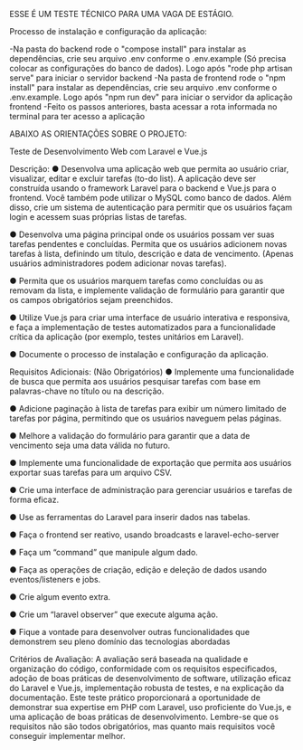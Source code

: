 ESSE É UM TESTE TÉCNICO PARA UMA VAGA DE ESTÁGIO. 

Processo de instalação e configuração da aplicação:

-Na pasta do backend rode o "compose install" para instalar as dependências, crie seu arquivo .env conforme o .env.example (Só precisa colocar as configurações do banco de dados). Logo após "rode php artisan serve" para iniciar o servidor backend
-Na pasta de frontend rode o "npm install" para instalar as dependências, crie seu arquivo .env conforme o .env.example. Logo após "npm run dev" para iniciar o servidor da aplicação frontend
-Feito os passos anteriores, basta acessar a rota informada no terminal para ter acesso a aplicação


ABAIXO  AS ORIENTAÇÕES SOBRE O PROJETO:

Teste de Desenvolvimento Web com Laravel e Vue.js

Descrição:
●	Desenvolva uma aplicação web que permita ao usuário criar, visualizar, editar e excluir tarefas (to-do list). A aplicação deve ser construída usando o framework Laravel para o backend e Vue.js para o frontend. Você também pode utilizar o MySQL como banco de dados. Além disso, crie um sistema de autenticação para permitir que os usuários façam login e acessem suas próprias listas de tarefas.

●	Desenvolva uma página principal onde os usuários possam ver suas tarefas pendentes e concluídas. Permita que os usuários adicionem novas tarefas à lista, definindo um título, descrição e data de vencimento. (Apenas usuários administradores podem adicionar novas tarefas).

●	Permita que os usuários marquem tarefas como concluídas ou as removam da lista, e implemente validação de formulário para garantir que os campos obrigatórios sejam preenchidos.

●	Utilize Vue.js para criar uma interface de usuário interativa e responsiva, e faça a implementação de testes automatizados para a funcionalidade crítica da aplicação (por exemplo, testes unitários em Laravel).

●	Documente o processo de instalação e configuração da aplicação.


Requisitos Adicionais: (Não Obrigatórios)
●	Implemente uma funcionalidade de busca que permita aos usuários pesquisar tarefas com base em palavras-chave no título ou na descrição.

●	Adicione paginação à lista de tarefas para exibir um número limitado de tarefas por página, permitindo que os usuários naveguem pelas páginas.

●	Melhore a validação do formulário para garantir que a data de vencimento seja uma data válida no futuro.

●	Implemente uma funcionalidade de exportação que permita aos usuários exportar suas tarefas para um arquivo CSV.

●	Crie uma interface de administração para gerenciar usuários e tarefas de forma eficaz.

●	Use as ferramentas do Laravel para inserir dados nas tabelas.

●	Faça o frontend ser reativo, usando broadcasts e laravel-echo-server

●	Faça um “command” que manipule algum dado.

●	Faça as operações de criação, edição e deleção de dados usando eventos/listeners e jobs.

●	Crie algum evento extra.

●	Crie  um “laravel observer” que execute alguma ação.

●	Fique a vontade para desenvolver  outras funcionalidades que demonstrem seu pleno domínio das tecnologias abordadas

Critérios de Avaliação:
A avaliação será baseada na qualidade e organização do código, conformidade com os requisitos especificados, adoção de boas práticas de desenvolvimento de software, utilização eficaz do Laravel e Vue.js, implementação robusta de testes, e na explicação da documentação. 
Este teste prático proporcionará a oportunidade de demonstrar sua expertise em PHP com Laravel, uso proficiente do Vue.js, e uma aplicação de boas práticas de desenvolvimento. 
Lembre-se que os requisitos não são todos obrigatórios, mas quanto mais requisitos você conseguir implementar melhor.


